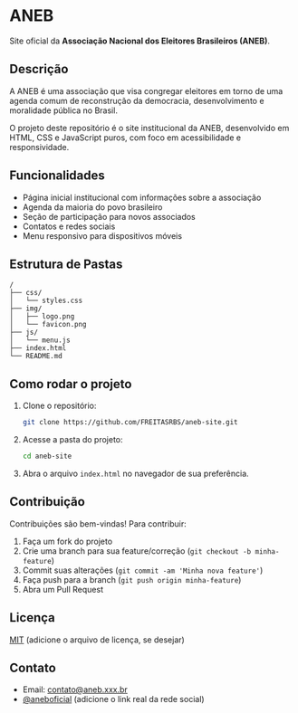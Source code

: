 # ANEB

Site oficial da **Associação Nacional dos Eleitores Brasileiros (ANEB)**.

## Descrição

A ANEB é uma associação que visa congregar eleitores em torno de uma agenda comum de reconstrução da democracia, desenvolvimento e moralidade pública no Brasil.

O projeto deste repositório é o site institucional da ANEB, desenvolvido em HTML, CSS e JavaScript puros, com foco em acessibilidade e responsividade.

## Funcionalidades

- Página inicial institucional com informações sobre a associação
- Agenda da maioria do povo brasileiro
- Seção de participação para novos associados
- Contatos e redes sociais
- Menu responsivo para dispositivos móveis

## Estrutura de Pastas

```
/
├── css/
│   └── styles.css
├── img/
│   ├── logo.png
│   └── favicon.png
├── js/
│   └── menu.js
├── index.html
└── README.md
```

## Como rodar o projeto

1. Clone o repositório:
   ```bash
   git clone https://github.com/FREITASRBS/aneb-site.git
   ```
2. Acesse a pasta do projeto:
   ```bash
   cd aneb-site
   ```
3. Abra o arquivo `index.html` no navegador de sua preferência.

## Contribuição

Contribuições são bem-vindas! Para contribuir:

1. Faça um fork do projeto
2. Crie uma branch para sua feature/correção (`git checkout -b minha-feature`)
3. Commit suas alterações (`git commit -am 'Minha nova feature'`)
4. Faça push para a branch (`git push origin minha-feature`)
5. Abra um Pull Request

## Licença

[MIT](LICENSE) (adicione o arquivo de licença, se desejar)

## Contato

- Email: contato@aneb.xxx.br
- [@aneboficial](#) (adicione o link real da rede social)

